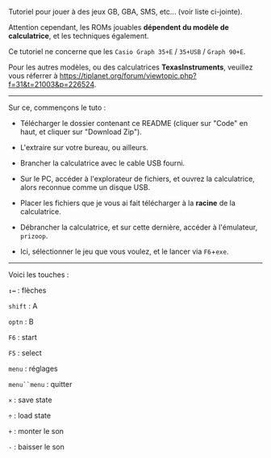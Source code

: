 Tutoriel pour jouer à des jeux GB, GBA, SMS, etc... (voir liste ci-jointe).


Attention cependant, les ROMs jouables **dépendent du modèle de calculatrice**, et les techniques également.

Ce tutoriel ne concerne que les `Casio Graph 35+E` / `35+USB` / `Graph 90+E`.

Pour les autres modèles, ou des calculatrices **TexasInstruments**, veuillez vous réferrer à https://tiplanet.org/forum/viewtopic.php?f=31&t=21003&p=226524.


- - - - - - - - - - - - - - - - - - - - - - - - - - - - - -


Sur ce, commençons le tuto :


- Télécharger le dossier contenant ce README (cliquer sur "Code" en haut, et cliquer sur "Download Zip").
- L'extraire sur votre bureau, ou ailleurs.

- Brancher la calculatrice avec le cable USB fourni.
- Sur le PC, accéder à l'explorateur de fichiers, et ouvrez la calculatrice, alors reconnue comme un disque USB.
- Placer les fichiers que je vous ai fait télécharger à la **racine** de la calculatrice.

- Débrancher la calculatrice, et sur cette dernière, accéder à l'émulateur, `prizoop`.
- Ici, sélectionner le jeu que vous voulez, et le lancer via `F6`+`exe`.


- - - - - - - - - - - - - - - - - - - - - - - - - - - - - -


Voici les touches :

`↕↔` : flèches

`shift` : A

`optn` : B

`F6` : start

`F5` : select


`menu` : réglages

`menu``menu` : quitter

`×` : save state

`÷` : load state

`+` : monter le son

`-` : baisser le son
